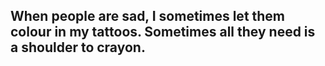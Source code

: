 ## When people are sad, I sometimes let them colour in my tattoos. Sometimes all they need is a shoulder to crayon.
